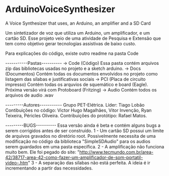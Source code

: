 # ArduinoVoiceSynthesizer
A Voice Synthesizer that uses, an Arduino, an amplifier and a SD Card

Um sintetizador de voz que utiliza um Arduino, um amplificador, e um cartão SD. Esse projeto veio de uma atividade de Pesquisa e Extensão que tem como objetivo gerar tecnologias assistivas de baixo custo.

Para explicações do código, existe outro readme na pasta Code

-----------Pastas----------
  -> Code (Código)
  Essa pasta contém arquivos zip das bibliotecas usadas no projeto e a sketch arduino.
  -> Docs (Documentos)
  Contém todas os documentos envolvidos no projeto como listagem das sílabas e justificativas sociais
  -> PCI (Placa de circuito impresso)
  Contém todas os arquvios de squemático e board (Eagle). Próxima versão virá com Protoboard (Fritzing)
  -> Audio
  Contém todos os arquivos de audio .wav
  
---------Autores-----------
Grupo PET-Elétrica.
Líder: Tiago Lobão
Contibuições no código: Victor Hugo Magalhães, Vitor Invenção, Ryan Teixeira, Péricles Oliveira.
Contribuições do protótipo: Rafael Matos.

---------BUGS----------
Essa versão ainda é beta e contém alguns bugs a serem corrigidos antes de ser construído.
1 - Um cartão SD possui um limite de arquivos gravados no diretório root. Possivelmente necessita de uma modificação no código da biblioteca "SimpleSDAudio" para os audios serem guardados em uma pasta específica.
2 - A amplificação não funciona muito bem. Ele foi pegado do site: "http://www.tecmundo.com.br/area-42/38717-area-42-como-fazer-um-amplificador-de-som-portatil-video-.htm"
3 - A separação das sílabas não está perfeita. A ideia é ir incrementando a partir das necessidades.

  
